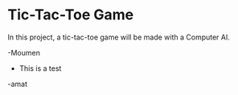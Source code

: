 # Tic-Tac-Toe Game
In this project, a tic-tac-toe game will be made with a Computer AI.

-Moumen

- This is a test

-amat